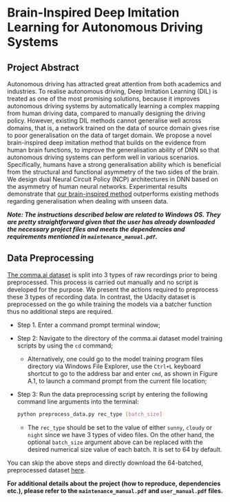 # Brain-Inspired Deep Imitation Learning for Autonomous Driving Systems

## Project Abstract
Autonomous driving has attracted great attention from both academics and industries. To realise autonomous driving, Deep Imitation Learning (DIL) is treated as one of the most promising solutions, because it improves autonomous driving systems by automatically learning a complex mapping from human driving data, compared to manually designing the driving policy. However, existing DIL methods cannot generalise well across domains, that is, a network trained on the data of source domain gives rise to poor generalisation on the data of target domain. We propose a novel brain-inspired deep imitation method that builds on the evidence from human brain functions, to improve the generalisation ability of DNN so that autonomous driving systems can perform well in various scenarios. Specifically, humans have a strong generalisation ability which is beneficial from the structural and functional asymmetry of the two sides of the brain. We design dual Neural Circuit Policy (NCP) architectures in DNN based on the asymmetry of human neural networks. Experimental results demonstrate that [our brain-inspired method](https://doi.org/10.1016/j.simpa.2021.100165) outperforms existing methods regarding generalisation when dealing with unseen data.

***Note: The instructions described below are related to Windows OS. They are pretty straightforward given that the user has already downloaded the necessary project files and meets the dependencies and requirements mentioned in `maintenance_manual.pdf`.***

## Data Preprocessing
[The comma.ai dataset](https://archive.org/download/comma-dataset) is split into 3 types of raw recordings prior
to being preprocessed. This process is carried out manually and no script is developed for the
purpose. We present the actions required to preprocess these 3 types of recording data. In contrast,
the Udacity dataset is preprocessed on the go while training the models via a batcher function thus
no additional steps are required.

- Step 1. Enter a command prompt terminal window;

- Step 2: Navigate to the directory of the comma.ai dataset model training scripts by using the `cd` command; 
   - Alternatively, one could go to the model training program files directory via Windows File Explorer, use the `Ctrl+L` keyboard shortcut to go to the address bar and enter `cmd`, as shown in Figure A.1, to launch a command prompt from the current file location;

- Step 3: Run the data preprocessing script by entering the following command line arguments
into the terminal:

    ```bash
    python preprocess_data.py rec_type [batch_size]
    ```
  - The `rec_type` should be set to the value of either `sunny`, `cloudy` or `night` since we have 3 types of video files. On the other hand, the optional `batch_size` argument above can be replaced with the desired numerical size value of each batch. It is set to 64 by default.

You can skip the above steps and directly download the 64-batched, preprocessed dataset [here](https://archive.org/details/imitation_learning_files).

**For additional details about the project (how to reproduce, dependencies etc.), please refer to the `maintenance_manual.pdf` and `user_manual.pdf` files.**
